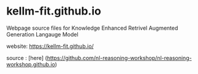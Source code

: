 # kellm-fit.github.io
Webpage source files for Knowledge Enhanced Retrivel Augmented Generation Langauge Model

website: https://kellm-fit.github.io/

source : [here] (https://github.com/nl-reasoning-workshop/nl-reasoning-workshop.github.io) 

